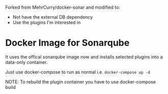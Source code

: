 Forked from MehrCurry/docker-sonar and modified to:

  * Not have the external DB dependency
  * Use the plugins I'm interested in


Docker Image for Sonarqube
==========================

It uses the offical sonarqube image now and installs selected plugins into
a data-only container.

Just use docker-compose to run as normal i.e. `docker-compose up -d`

NOTE: To rebuild the plugin container you have to use docker-compose build
